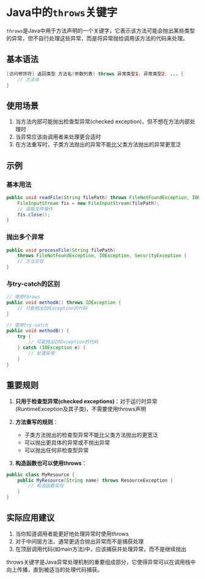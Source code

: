 # Java中的`throws`关键字

`throws`是Java中用于方法声明的一个关键字，它表示该方法可能会抛出某些类型的异常，但不自行处理这些异常，而是将异常抛给调用该方法的代码来处理。

## 基本语法

```java
[访问修饰符] 返回类型 方法名(参数列表) throws 异常类型1, 异常类型2, ... {
    // 方法体
}
```

## 使用场景

1. 当方法内部可能抛出检查型异常(checked exception)，但不想在方法内部处理时
2. 当异常应该由调用者来处理更合适时
3. 在方法重写时，子类方法抛出的异常不能比父类方法抛出的异常更宽泛

## 示例

### 基本用法

```java
public void readFile(String filePath) throws FileNotFoundException, IOException {
    FileInputStream fis = new FileInputStream(filePath);
    // 读取文件操作
    fis.close();
}
```

### 抛出多个异常

```java
public void processFile(String filePath) 
    throws FileNotFoundException, IOException, SecurityException {
    // 方法实现
}
```

### 与try-catch的区别

```java
// 使用throws
public void methodA() throws IOException {
    // 可能抛出IOException的代码
}

// 使用try-catch
public void methodB() {
    try {
        // 可能抛出IOException的代码
    } catch (IOException e) {
        // 处理异常
    }
}
```

## 重要规则

1. **只用于检查型异常(checked exceptions)**：对于运行时异常(RuntimeException及其子类)，不需要使用throws声明

2. **方法重写的规则**：
   - 子类方法抛出的检查型异常不能比父类方法抛出的更宽泛
   - 可以抛出更具体的异常或不抛出异常
   - 可以抛出任何非检查型异常

3. **构造函数也可以使用throws**：

```java
public class MyResource {
    public MyResource(String name) throws ResourceException {
        // 构造函数实现
    }
}
```

## 实际应用建议

1. 当你知道调用者能更好地处理异常时使用throws
2. 对于中间层方法，通常更适合抛出异常而不是捕获处理
3. 在顶层调用代码(如main方法)中，应该捕获并处理异常，而不是继续抛出

throws关键字是Java异常处理机制的重要组成部分，它使得异常可以在调用栈中向上传播，直到被适当的处理代码捕获。